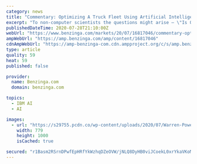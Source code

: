 ```yaml
---
category: news
title: "Commentary: Optimizing A Truck Fleet Using Artificial Intelligence"
excerpt: "To non-computer scientists the questions might arise – \"Is Optimal Dynamics' CORE.ai any different or better than IBM's Watson or Google DeepMind's AlphaGo? Can't those systems do the same thing ..."
publishedDateTime: 2020-07-28T21:10:00Z
webUrl: "https://www.benzinga.com/markets/20/07/16817046/commentary-optimizing-a-truck-fleet-using-artificial-intelligence"
ampWebUrl: "https://amp.benzinga.com/amp/content/16817046"
cdnAmpWebUrl: "https://amp-benzinga-com.cdn.ampproject.org/c/s/amp.benzinga.com/amp/content/16817046"
type: article
quality: 59
heat: 59
published: false

provider:
  name: Benzinga.com
  domain: benzinga.com

topics:
  - IBM AI
  - AI

images:
  - url: "https://s29755.pcdn.co/wp-content/uploads/2020/07/Warren-Powell-v2-2018-cropped.jpg"
    width: 779
    height: 1000
    isCached: true

secured: "r1Basm2RSrnDPwfEpHRfYkWzhqDZeOVW/jNLQ8DyHB0viJCoekL0xrYkaVKoMvdfRkvUs/r2SUUG3lc5dyq38s/2ADwJbgniqyMvU1QicLq97ZVK+YSHwaGupy3D+e6QEKuVthPt2ye6GePUrRk35JxbP/SEOShdYEp5SdnndzedziL4AoedVSB+7ttuW0JTRlG12JkhjyqzEeKIxnBdBIjWQBCAzZ5MlVF2OGXWqFnRs7MNVuzSKVdxXnW5yLo0Q6VsMtEkre9g2oSigyZh5sMNZZ5b18/kxuM8qX4K0hJDr89rt8UUZHr+N4GIQ0L7He5PZ6J+lUiOSxCaIiBWLA==;KMQR4rgS3AAIuWOi5zkosA=="
---
```



